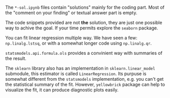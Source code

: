 The `*-sol.ipynb` files contain "solutions" mainly for the coding part. Most of the "comment on your finding" or textual answer part is empty. 

The code snippets provided are not **the** solution, they are just one possible way to achive the goal. If your time permits explore <!--the `statsmodels.graphics` module, and--> the `seaborn` package. 
<!--If you are familiar with `ggplot2` from `R`, then `plotnine` might be your favorite choice. -->

You can fit linear regression multiple way. We have seen a few: `np.linalg.lstsq`, or with a somewhat longer code using `np.linalg.qr`. 

`statsmodels.api.formula.ols` provides a convinient way with summaries of the result.

The `sklearn` library also has an implementation in `sklearn.linear_model` submodule, this estimator is called `LinearRegression`. Its purpuse is somewhat different from the `statsmodels` implementation, e.g. you can't get the statistical summary of the fit. However, `yellowbrick` package can help to visualize the fit, it can produce diagnostic plots easily.
